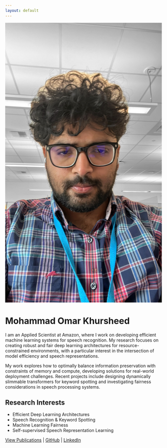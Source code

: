 ```yaml
---
layout: default
---
```


<div class="profile-container">
  <img src="images/profile.jpg" alt="Mohammad Omar Khursheed" class="profile-image">
  <div>
    <h1>Mohammad Omar Khursheed</h1>
  </div>
</div>

I am an Applied Scientist at Amazon, where I work on developing efficient machine learning systems for speech recognition. My research focuses on creating robust and fair deep learning architectures for resource-constrained environments, with a particular interest in the intersection of model efficiency and speech representations.

My work explores how to optimally balance information preservation with constraints of memory and compute, developing solutions for real-world deployment challenges. Recent projects include designing dynamically slimmable transformers for keyword spotting and investigating fairness considerations in speech processing systems.

## Research Interests
- Efficient Deep Learning Architectures
- Speech Recognition & Keyword Spotting
- Machine Learning Fairness
- Self-supervised Speech Representation Learning

<div class="bottom-links">
<a href="/publications">View Publications</a> | <a href="https://github.com/omarkhursheed">GitHub</a> | <a href="https://linkedin.com/in/mkhursheed">LinkedIn</a>
</div>
